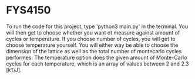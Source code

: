 # FYS4150
To run the code for this project, type 'python3 main.py' in the terminal. You will then get to choose whether you want ot measure against amount of cycles or temperature. If you choose number of cycles, you will get to choose temperature yourself. You will either way be able to choose the dimension of the lattice as well as the total number of montecarlo cycles performes. The temperature option does the given amount of Monte-Carlo cycles for each temperature, which is an array of values between 2 and 2.3 [kT/J].

